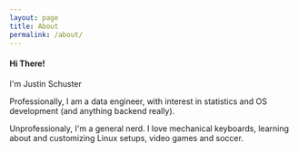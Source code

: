 ```yaml
---
layout: page
title: About
permalink: /about/
---
```


#### Hi There!

I'm Justin Schuster

Professionally, I am a data engineer, with interest in statistics and OS development (and anything backend really).

Unprofessionaly, I'm a general nerd. I love mechanical keyboards, learning about and customizing Linux setups, video games and soccer.
